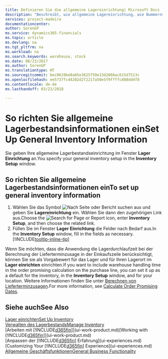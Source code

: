 ```yaml
---
title: Definieren Sie die allgemeine Lagereinrichtung| Microsoft Docs
description: "Beschreibt, wie allgemeine Lagereinrichtung, wie Nummernserien und Lagerorte definiert werden, sodass Sie Ihr Lager und Ihren Vorrat verwalten können."
services: project-madeira
documentationcenter: 
author: SorenGP
ms.service: dynamics365-financials
ms.topic: article
ms.devlang: na
ms.tgt_pltfrm: na
ms.workload: na
ms.search.keywords: warehouse, stock
ms.date: 08/23/2017
ms.author: SorenGP
ms.translationtype: HT
ms.sourcegitcommit: bec0619be0a65e3625759e13d2866ac615d7513c
ms.openlocfilehash: ee5737fc44282d2f2217a50e5f9ffffc808dd4f8
ms.contentlocale: de-de
ms.lasthandoff: 03/22/2018

---
```

# <a name="set-up-general-inventory-information"></a><span data-ttu-id="24f80-103">So richten Sie allgemeine Lagerbestandsinformationen ein</span><span class="sxs-lookup"><span data-stu-id="24f80-103">Set Up General Inventory Information</span></span>
<span data-ttu-id="24f80-104">Sie geben Ihre allgemeine Lagerbestandseinrichtung im Fenster **Lager Einrichtung** an.</span><span class="sxs-lookup"><span data-stu-id="24f80-104">You specify your general inventory setup in the **Inventory Setup** window.</span></span>

## <a name="to-set-up-general-inventory-information"></a><span data-ttu-id="24f80-105">So richten Sie allgemeine Lagerbestandsinformationen ein</span><span class="sxs-lookup"><span data-stu-id="24f80-105">To set up general inventory information</span></span>
1. <span data-ttu-id="24f80-106">Wählen Sie das Symbol ![Nach Seite oder Bericht suchen](media/ui-search/search_small.png "Nach Seite oder Bericht suchen") aus und geben Sie **Lagereinrichtung** ein. Wählen Sie dann den zugehörigen Link aus.</span><span class="sxs-lookup"><span data-stu-id="24f80-106">Choose the ![Search for Page or Report](media/ui-search/search_small.png "Search for Page or Report icon") icon, enter **Inventory Setup**, and then choose the related link.</span></span>
2. <span data-ttu-id="24f80-107">Füllen Sie im Fenster **Lager Einrichtung** die Felder nach Bedarf aus.</span><span class="sxs-lookup"><span data-stu-id="24f80-107">In the **Inventory Setup** window, fill in the fields as necessary.</span></span> [!INCLUDE[tooltip-inline-tip](includes/tooltip-inline-tip_md.md)]

<span data-ttu-id="24f80-108">Wenn Sie möchten, dass die Anwendung die Lagerdurchlaufzeit bei der Berechnung der Lieferterminzusage in der Einkaufszeile berücksichtigt, können Sie sie als Vorgabewert für das Lager und für Ihren Lagerort im **Lager einrichten** einrichten.</span><span class="sxs-lookup"><span data-stu-id="24f80-108">If you want to include warehouse handling time in the order promising calculation on the purchase line, you can set it up as a default for the inventory, in the **Inventory Setup** window, and for your location.</span></span> <span data-ttu-id="24f80-109">Weitere Informationen finden Sie unter [Berechnen von Lieferterminzusagen](sales-how-to-calculate-order-promising-dates.md).</span><span class="sxs-lookup"><span data-stu-id="24f80-109">For more information, see [Calculate Order Promising Dates](sales-how-to-calculate-order-promising-dates.md).</span></span>  

## <a name="see-also"></a><span data-ttu-id="24f80-110">Siehe auch</span><span class="sxs-lookup"><span data-stu-id="24f80-110">See Also</span></span>
[<span data-ttu-id="24f80-111">Lager einrichten</span><span class="sxs-lookup"><span data-stu-id="24f80-111">Set Up Inventory</span></span>](inventory-setup-inventory.md)  
[<span data-ttu-id="24f80-112">Verwalten des Lagerbestands</span><span class="sxs-lookup"><span data-stu-id="24f80-112">Manage Inventory</span></span>](inventory-manage-inventory.md)  
<span data-ttu-id="24f80-113">[Arbeiten mit [!INCLUDE[d365fin](includes/d365fin_md.md)]](ui-work-product.md)</span><span class="sxs-lookup"><span data-stu-id="24f80-113">[Working with [!INCLUDE[d365fin](includes/d365fin_md.md)]](ui-work-product.md)</span></span>  
<span data-ttu-id="24f80-114">[Anpassen der [!INCLUDE[d365fin](includes/d365fin_md.md)] Erfahrung](ui-experiences.md)</span><span class="sxs-lookup"><span data-stu-id="24f80-114">[Customizing Your [!INCLUDE[d365fin](includes/d365fin_md.md)] Experience](ui-experiences.md)</span></span>  
[<span data-ttu-id="24f80-115">Allgemeine Geschäftsfunktionen</span><span class="sxs-lookup"><span data-stu-id="24f80-115">General Business Functionality</span></span>](ui-across-business-areas.md)


